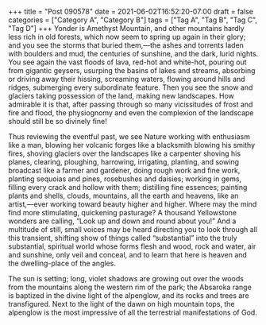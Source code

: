 +++
title = "Post 090578"
date = 2021-06-02T16:52:20-07:00
draft = false
categories = ["Category A", "Category B"]
tags = ["Tag A", "Tag B", "Tag C", "Tag D"]
+++
Yonder is Amethyst Mountain, and other mountains hardly less rich in old forests, which now seem to spring up again in their glory; and you see the storms that buried them,—the ashes and torrents laden with boulders and mud, the centuries of sunshine, and the dark, lurid nights. You see again the vast floods of lava, red-hot and white-hot, pouring out from gigantic geysers, usurping the basins of lakes and streams, absorbing or driving away their hissing, screaming waters, flowing around hills and ridges, submerging every subordinate feature. Then you see the snow and glaciers taking possession of the land, making new landscapes. How admirable it is that, after passing through so many vicissitudes of frost and fire and flood, the physiognomy and even the complexion of the landscape should still be so divinely fine!

Thus reviewing the eventful past, we see Nature working with enthusiasm like a man, blowing her volcanic forges like a blacksmith blowing his smithy fires, shoving glaciers over the landscapes like a carpenter shoving his planes, clearing, ploughing, harrowing, irrigating, planting, and sowing broadcast like a farmer and gardener, doing rough work and fine work, planting sequoias and pines, rosebushes and daisies; working in gems, filling every crack and hollow with them; distilling fine essences; painting plants and shells, clouds, mountains, all the earth and heavens, like an artist,—ever working toward beauty higher and higher. Where may the mind find more stimulating, quickening pasturage? A thousand Yellowstone wonders are calling, “Look up and down and round about you!” And a multitude of still, small voices may be heard directing you to look through all this transient, shifting show of things called “substantial” into the truly substantial, spiritual world whose forms flesh and wood, rock and water, air and sunshine, only veil and conceal, and to learn that here is heaven and the dwelling-place of the angles.

The sun is setting; long, violet shadows are growing out over the woods from the mountains along the western rim of the park; the Absaroka range is baptized in the divine light of the alpenglow, and its rocks and trees are transfigured. Next to the light of the dawn on high mountain tops, the alpenglow is the most impressive of all the terrestrial manifestations of God.

